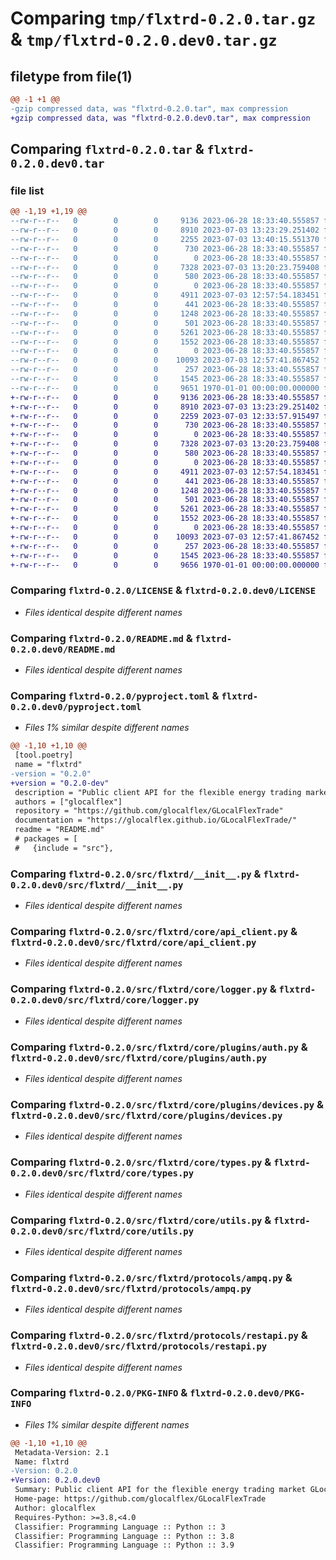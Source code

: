 # Comparing `tmp/flxtrd-0.2.0.tar.gz` & `tmp/flxtrd-0.2.0.dev0.tar.gz`

## filetype from file(1)

```diff
@@ -1 +1 @@
-gzip compressed data, was "flxtrd-0.2.0.tar", max compression
+gzip compressed data, was "flxtrd-0.2.0.dev0.tar", max compression
```

## Comparing `flxtrd-0.2.0.tar` & `flxtrd-0.2.0.dev0.tar`

### file list

```diff
@@ -1,19 +1,19 @@
--rw-r--r--   0        0        0     9136 2023-06-28 18:33:40.555857 flxtrd-0.2.0/LICENSE
--rw-r--r--   0        0        0     8910 2023-07-03 13:23:29.251402 flxtrd-0.2.0/README.md
--rw-r--r--   0        0        0     2255 2023-07-03 13:40:15.551370 flxtrd-0.2.0/pyproject.toml
--rw-r--r--   0        0        0      730 2023-06-28 18:33:40.555857 flxtrd-0.2.0/src/flxtrd/__init__.py
--rw-r--r--   0        0        0        0 2023-06-28 18:33:40.555857 flxtrd-0.2.0/src/flxtrd/core/__init__.py
--rw-r--r--   0        0        0     7328 2023-07-03 13:20:23.759408 flxtrd-0.2.0/src/flxtrd/core/api_client.py
--rw-r--r--   0        0        0      580 2023-06-28 18:33:40.555857 flxtrd-0.2.0/src/flxtrd/core/logger.py
--rw-r--r--   0        0        0        0 2023-06-28 18:33:40.555857 flxtrd-0.2.0/src/flxtrd/core/plugins/__init__.py
--rw-r--r--   0        0        0     4911 2023-07-03 12:57:54.183451 flxtrd-0.2.0/src/flxtrd/core/plugins/auth.py
--rw-r--r--   0        0        0      441 2023-06-28 18:33:40.555857 flxtrd-0.2.0/src/flxtrd/core/plugins/base.py
--rw-r--r--   0        0        0     1248 2023-06-28 18:33:40.555857 flxtrd-0.2.0/src/flxtrd/core/plugins/devices.py
--rw-r--r--   0        0        0      501 2023-06-28 18:33:40.555857 flxtrd-0.2.0/src/flxtrd/core/plugins/log.py
--rw-r--r--   0        0        0     5261 2023-06-28 18:33:40.555857 flxtrd-0.2.0/src/flxtrd/core/types.py
--rw-r--r--   0        0        0     1552 2023-06-28 18:33:40.555857 flxtrd-0.2.0/src/flxtrd/core/utils.py
--rw-r--r--   0        0        0        0 2023-06-28 18:33:40.555857 flxtrd-0.2.0/src/flxtrd/protocols/__init__.py
--rw-r--r--   0        0        0    10093 2023-07-03 12:57:41.867452 flxtrd-0.2.0/src/flxtrd/protocols/ampq.py
--rw-r--r--   0        0        0      257 2023-06-28 18:33:40.555857 flxtrd-0.2.0/src/flxtrd/protocols/base.py
--rw-r--r--   0        0        0     1545 2023-06-28 18:33:40.555857 flxtrd-0.2.0/src/flxtrd/protocols/restapi.py
--rw-r--r--   0        0        0     9651 1970-01-01 00:00:00.000000 flxtrd-0.2.0/PKG-INFO
+-rw-r--r--   0        0        0     9136 2023-06-28 18:33:40.555857 flxtrd-0.2.0.dev0/LICENSE
+-rw-r--r--   0        0        0     8910 2023-07-03 13:23:29.251402 flxtrd-0.2.0.dev0/README.md
+-rw-r--r--   0        0        0     2259 2023-07-03 12:33:57.915497 flxtrd-0.2.0.dev0/pyproject.toml
+-rw-r--r--   0        0        0      730 2023-06-28 18:33:40.555857 flxtrd-0.2.0.dev0/src/flxtrd/__init__.py
+-rw-r--r--   0        0        0        0 2023-06-28 18:33:40.555857 flxtrd-0.2.0.dev0/src/flxtrd/core/__init__.py
+-rw-r--r--   0        0        0     7328 2023-07-03 13:20:23.759408 flxtrd-0.2.0.dev0/src/flxtrd/core/api_client.py
+-rw-r--r--   0        0        0      580 2023-06-28 18:33:40.555857 flxtrd-0.2.0.dev0/src/flxtrd/core/logger.py
+-rw-r--r--   0        0        0        0 2023-06-28 18:33:40.555857 flxtrd-0.2.0.dev0/src/flxtrd/core/plugins/__init__.py
+-rw-r--r--   0        0        0     4911 2023-07-03 12:57:54.183451 flxtrd-0.2.0.dev0/src/flxtrd/core/plugins/auth.py
+-rw-r--r--   0        0        0      441 2023-06-28 18:33:40.555857 flxtrd-0.2.0.dev0/src/flxtrd/core/plugins/base.py
+-rw-r--r--   0        0        0     1248 2023-06-28 18:33:40.555857 flxtrd-0.2.0.dev0/src/flxtrd/core/plugins/devices.py
+-rw-r--r--   0        0        0      501 2023-06-28 18:33:40.555857 flxtrd-0.2.0.dev0/src/flxtrd/core/plugins/log.py
+-rw-r--r--   0        0        0     5261 2023-06-28 18:33:40.555857 flxtrd-0.2.0.dev0/src/flxtrd/core/types.py
+-rw-r--r--   0        0        0     1552 2023-06-28 18:33:40.555857 flxtrd-0.2.0.dev0/src/flxtrd/core/utils.py
+-rw-r--r--   0        0        0        0 2023-06-28 18:33:40.555857 flxtrd-0.2.0.dev0/src/flxtrd/protocols/__init__.py
+-rw-r--r--   0        0        0    10093 2023-07-03 12:57:41.867452 flxtrd-0.2.0.dev0/src/flxtrd/protocols/ampq.py
+-rw-r--r--   0        0        0      257 2023-06-28 18:33:40.555857 flxtrd-0.2.0.dev0/src/flxtrd/protocols/base.py
+-rw-r--r--   0        0        0     1545 2023-06-28 18:33:40.555857 flxtrd-0.2.0.dev0/src/flxtrd/protocols/restapi.py
+-rw-r--r--   0        0        0     9656 1970-01-01 00:00:00.000000 flxtrd-0.2.0.dev0/PKG-INFO
```

### Comparing `flxtrd-0.2.0/LICENSE` & `flxtrd-0.2.0.dev0/LICENSE`

 * *Files identical despite different names*

### Comparing `flxtrd-0.2.0/README.md` & `flxtrd-0.2.0.dev0/README.md`

 * *Files identical despite different names*

### Comparing `flxtrd-0.2.0/pyproject.toml` & `flxtrd-0.2.0.dev0/pyproject.toml`

 * *Files 1% similar despite different names*

```diff
@@ -1,10 +1,10 @@
 [tool.poetry]
 name = "flxtrd"
-version = "0.2.0"
+version = "0.2.0-dev"
 description = "Public client API for the flexible energy trading market GLocalFlex."
 authors = ["glocalflex"]
 repository = "https://github.com/glocalflex/GLocalFlexTrade"
 documentation = "https://glocalflex.github.io/GLocalFlexTrade/"
 readme = "README.md"
 # packages = [
 #   {include = "src"},
```

### Comparing `flxtrd-0.2.0/src/flxtrd/__init__.py` & `flxtrd-0.2.0.dev0/src/flxtrd/__init__.py`

 * *Files identical despite different names*

### Comparing `flxtrd-0.2.0/src/flxtrd/core/api_client.py` & `flxtrd-0.2.0.dev0/src/flxtrd/core/api_client.py`

 * *Files identical despite different names*

### Comparing `flxtrd-0.2.0/src/flxtrd/core/logger.py` & `flxtrd-0.2.0.dev0/src/flxtrd/core/logger.py`

 * *Files identical despite different names*

### Comparing `flxtrd-0.2.0/src/flxtrd/core/plugins/auth.py` & `flxtrd-0.2.0.dev0/src/flxtrd/core/plugins/auth.py`

 * *Files identical despite different names*

### Comparing `flxtrd-0.2.0/src/flxtrd/core/plugins/devices.py` & `flxtrd-0.2.0.dev0/src/flxtrd/core/plugins/devices.py`

 * *Files identical despite different names*

### Comparing `flxtrd-0.2.0/src/flxtrd/core/types.py` & `flxtrd-0.2.0.dev0/src/flxtrd/core/types.py`

 * *Files identical despite different names*

### Comparing `flxtrd-0.2.0/src/flxtrd/core/utils.py` & `flxtrd-0.2.0.dev0/src/flxtrd/core/utils.py`

 * *Files identical despite different names*

### Comparing `flxtrd-0.2.0/src/flxtrd/protocols/ampq.py` & `flxtrd-0.2.0.dev0/src/flxtrd/protocols/ampq.py`

 * *Files identical despite different names*

### Comparing `flxtrd-0.2.0/src/flxtrd/protocols/restapi.py` & `flxtrd-0.2.0.dev0/src/flxtrd/protocols/restapi.py`

 * *Files identical despite different names*

### Comparing `flxtrd-0.2.0/PKG-INFO` & `flxtrd-0.2.0.dev0/PKG-INFO`

 * *Files 1% similar despite different names*

```diff
@@ -1,10 +1,10 @@
 Metadata-Version: 2.1
 Name: flxtrd
-Version: 0.2.0
+Version: 0.2.0.dev0
 Summary: Public client API for the flexible energy trading market GLocalFlex.
 Home-page: https://github.com/glocalflex/GLocalFlexTrade
 Author: glocalflex
 Requires-Python: >=3.8,<4.0
 Classifier: Programming Language :: Python :: 3
 Classifier: Programming Language :: Python :: 3.8
 Classifier: Programming Language :: Python :: 3.9
```

